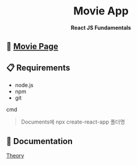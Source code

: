 <h1 align="center">
Movie App
</h1> 

<p align="center">
  <strong>React JS Fundamentals</strong><br>
</p>

## :movie_camera: [Movie Page](https://kimhan0421.github.io/movie_service/)

## 📋 Requirements
- node.js
- npm
- git

cmd
> Documents에 npx create-react-app 폴더명

## 📖 Documentation
[Theory](https://github.com/kimhan0421/movie_service/blob/master/Theory.md)
